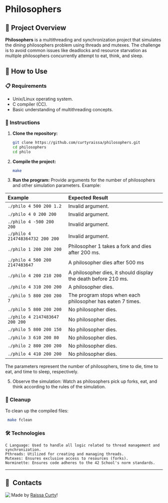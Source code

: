 # Philosophers

## 🌟 Project Overview
**Philosophers** is a multithreading and synchronization project that simulates the dining philosophers problem using threads and mutexes. The challenge is to avoid common issues like deadlocks and resource starvation as multiple philosophers concurrently attempt to eat, think, and sleep.

## 🚀 How to Use

### 📋 Requirements
- Unix/Linux operating system.
- C compiler (CC).
- Basic understanding of multithreading concepts.

### 📖 Instructions

1. **Clone the repository:**
   ```bash
   git clone https://github.com/curtyraissa/philosophers.git
   cd philosophers
   cd philo
   ```

2. **Compile the project:**
   ```bash
   make
   ```

3. **Run the program:**  Provide arguments for the number of philosophers and other simulation parameters. Example:

| Example | Expected Result |
| :-- | :-- |
| `./philo 4 500 200 1.2`           | Invalid argument.                                              |
| `./philo 4 0 200 200`             | Invalid argument.                                              |
| `./philo 4 -500 200 200`          | Invalid argument.                                              |
| `./philo 4 214748364732 200 200`  | Invalid argument.                                              |
| `./philo 1 200 200 200`           | Philosopher 1 takes a fork and dies after 200 ms.              |
| `./philo 4 500 200 2147483647`    | A philosopher dies after 500 ms                                |
| `./philo 4 200 210 200`           | A philosopher dies, it should display the death before 210 ms. |
| `./philo 4 310 200 200`           | A philosopher dies.                                            |
| `./philo 5 800 200 200 7`         | The program stops when each philosopher has eaten 7 times.     |
| `./philo 5 800 200 200`           | No philosopher dies.                                           |
| `./philo 4 2147483647 200 200`    | No philosopher dies.                                           |
| `./philo 5 800 200 150`           | No philosopher dies.                                           |
| `./philo 3 610 200 80`            | No philosopher dies.                                           |
| `./philo 2 800 200 200`           | No philosopher dies.                                           |
| `./philo 4 410 200 200`           | No philosopher dies.                                           |

   The parameters represent the number of philosophers, time to die, time to eat, and time to sleep, respectively.
   
5. Observe the simulation: Watch as philosophers pick up forks, eat, and think according to the rules of the simulation.


### 🧹 Cleanup
To clean up the compiled files:
   ```bash
    make fclean
   ```

### 🛠 Technologies
   ```
C Language: Used to handle all logic related to thread management and synchronization.  
Pthreads: Utilized for creating and managing threads.  
Mutexes: Ensures exclusive access to resources (forks).  
Norminette: Ensures code adheres to the 42 School's norm standards.  
   ```
---

## 💬 &nbsp;Contacts
<img align="left" src="https://avatars.githubusercontent.com/curtyraissa?size=100">

Made by [Raissa Curty](https://github.com/curtyraissa)!
